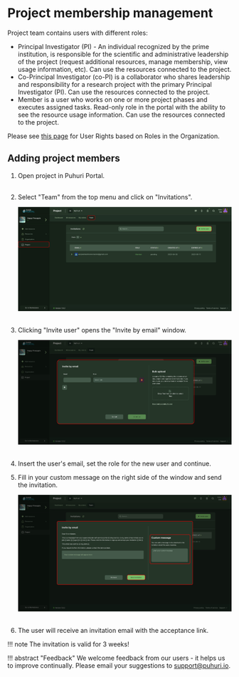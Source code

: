 # Project membership management

Project team contains users with different roles:

- Principal Investigator (PI)  - An individual recognized by the prime institution, is responsible for the scientific and administrative leadership of the project (request additional resources, manage membership, view usage information, etc). Can use the resources connected to the project. 
- Co-Principal Investigator (co-PI) is a collaborator who shares leadership and responsibility for a research project with the primary Principal Investigator (PI). Can use the resources connected to the project.
- Member is a user who works on one or more project phases and executes assigned tasks. Read-only role in the portal with the ability to see the resource usage information. Can use the resources connected to the project.
  
Please see [this page](https://puhuri.neic.no/user_guides/user_roles/) for User Rights based on Roles in the Organization.

## Adding project members

1. Open project in Puhuri Portal.<br><br>
2. Select "Team" from the top menu and click on "Invitations".<br><be>

    ![Invite user](../../assets/invitation-1.jpg)<br><br>

3. Clicking "Invite user" opens the "Invite by email" window.<br><be>

    ![Invite user](../../assets/invitation-2.jpg)<br><br>

4. Insert the user's email, set the role for the new user and continue.<br><be>

5. Fill in your custom message on the right side of the window and send the invitation.<br><be>

    ![Invite user](../../assets/invitation-3.jpg)<br><br>

6. The user will receive an invitation email with the acceptance link.

!!! note
    The invitation is valid for 3 weeks!

!!! abstract "Feedback"
    We welcome feedback from our users - it helps us to improve continually. Please email your suggestions to [support@puhuri.io](mailto:support@puhuri.io).

